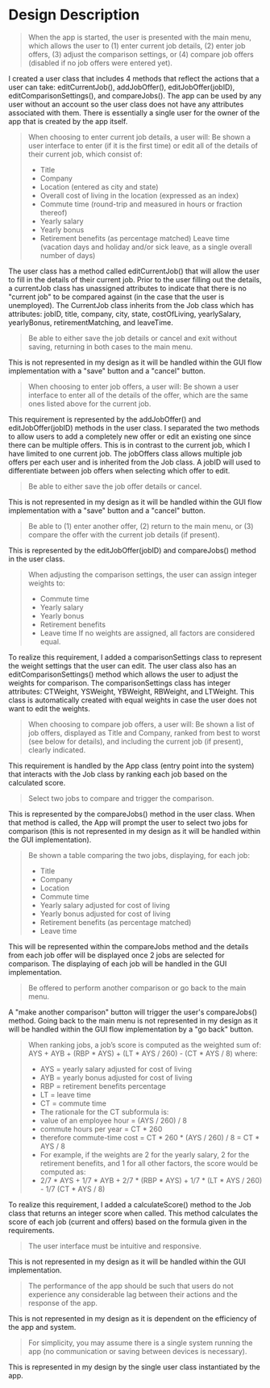 # Design Description

> When the app is started, the user is presented with the main menu, which allows the user to (1) enter current job details, (2) enter job offers, (3) adjust the comparison settings, or (4) compare job offers (disabled if no job offers were entered yet).

I created a user class that includes 4 methods that reflect the actions that a user can take: editCurrentJob(), addJobOffer(), editJobOffer(jobID), editComparisonSettings(), and compareJobs(). The app can be used by any user without an account so the user class does not have any attributes associated with them. There is essentially a single user for the owner of the app that is created by the app itself.

> When choosing to enter current job details, a user will:
> Be shown a user interface to enter (if it is the first time) or edit all of the details of their current job, which consist of:
> * Title
> * Company
> * Location (entered as city and state)
> * Overall cost of living in the location (expressed as an index)
> * Commute time (round-trip and measured in hours or fraction thereof)
> * Yearly salary
> * Yearly bonus
> * Retirement benefits (as percentage matched)
> Leave time (vacation days and holiday and/or sick leave, as a single overall number of days)

The user class has a method called editCurrentJob() that will allow the user to fill in the details of their current job. Prior to the user filling out the details, a currentJob class has unassigned attributes to indicate that there is no "current job" to be compared against (in the case that the user is unemployed). The CurrentJob class inherits from the Job class which has attributes: jobID, title, company, city, state, costOfLiving, yearlySalary, yearlyBonus, retirementMatching, and leaveTime.

> Be able to either save the job details or cancel and exit without saving, returning in both cases to the main menu.

This is not represented in my design as it will be handled within the GUI flow implementation with a "save" button and a "cancel" button.

> When choosing to enter job offers, a user will:
> Be shown a user interface to enter all of the details of the offer, which are the same ones listed above for the current job.

This requirement is represented by the addJobOffer() and editJobOffer(jobID) methods in the user class. I separated the two methods to allow users to add a completely new offer or edit an existing one since there can be multiple offers. This is in contrast to the current job, which I have limited to one current job. The jobOffers class allows multiple job offers per each user and is inherited from the Job class. A jobID will used to differentiate between job offers when selecting which offer to edit.

> Be able to either save the job offer details or cancel.

This is not represented in my design as it will be handled within the GUI flow implementation with a "save" button and a "cancel" button.

> Be able to (1) enter another offer, (2) return to the main menu, or (3) compare the offer with the current job details (if present).

This is represented by the editJobOffer(jobID) and compareJobs() method in the user class.

> When adjusting the comparison settings, the user can assign integer weights to:
> * Commute time
> * Yearly salary
> * Yearly bonus
> * Retirement benefits
> * Leave time
> If no weights are assigned, all factors are considered equal.

To realize this requirement, I added a comparisonSettings class to represent the weight settings that the user can edit. The user class also has an editComparisonSettings() method which allows the user to adjust the weights for comparison. The comparisonSettings class has integer attributes: CTWeight, YSWeight, YBWeight, RBWeight, and LTWeight. This class is automatically created with equal weights in case the user does not want to edit the weights.

> When choosing to compare job offers, a user will:
> Be shown a list of job offers, displayed as Title and Company, ranked from best to worst (see below for details), and including the current job (if present), clearly indicated.

This requirement is handled by the App class (entry point into the system) that interacts with the Job class by ranking each job based on the calculated score.

> Select two jobs to compare and trigger the comparison.

This is represented by the compareJobs() method in the user class. When that method is called, the App will prompt the user to select two jobs for comparison (this is not represented in my design as it will be handled within the GUI implementation).

> Be shown a table comparing the two jobs, displaying, for each job:
> * Title
> * Company
> * Location
> * Commute time
> * Yearly salary adjusted for cost of living
> * Yearly bonus adjusted for cost of living
> * Retirement benefits (as percentage matched)
> * Leave time

This will be represented within the compareJobs method and the details from each job offer will be displayed once 2 jobs are selected for comparison. The displaying of each job will be handled in the GUI implementation.

> Be offered to perform another comparison or go back to the main menu.

A "make another comparison" button will trigger the user's compareJobs() method. Going back to the main menu is not represented in my design as it will be handled within the GUI flow implementation by a "go back" button.

> When ranking jobs, a job’s score is computed as the weighted sum of:
> AYS + AYB + (RBP * AYS) + (LT * AYS / 260) - (CT * AYS / 8)
> where:
> * AYS = yearly salary adjusted for cost of living
> * AYB = yearly bonus adjusted for cost of living
> * RBP = retirement benefits percentage
> * LT = leave time
> * CT = commute time
> * The rationale for the CT subformula is:
> * value of an employee hour = (AYS / 260) / 8
> * commute hours per year = CT * 260
> * therefore commute-time cost = CT * 260 * (AYS / 260) / 8 = CT * AYS / 8
> * For example, if the weights are 2 for the yearly salary, 2 for the retirement benefits, and 1 for all other factors, the score would be computed as:
> * 2/7 * AYS + 1/7 * AYB + 2/7 * (RBP * AYS) + 1/7 * (LT * AYS / 260) - 1/7 (CT * AYS / 8)

To realize this requirement, I added a calculateScore() method to the Job class that returns an integer score when called. This method calculates the score of each job (current and offers) based on the formula given in the requirements.

> The user interface must be intuitive and responsive.

This is not represented in my design as it will be handled within the GUI implementation.

> The performance of the app should be such that users do not experience any considerable lag between their actions and the response of the app.

This is not represented in my design as it is dependent on the efficiency of the app and system.

> For simplicity, you may assume there is a single system running the app (no communication or saving between devices is necessary).

This is represented in my design by the single user class instantiated by the app.
